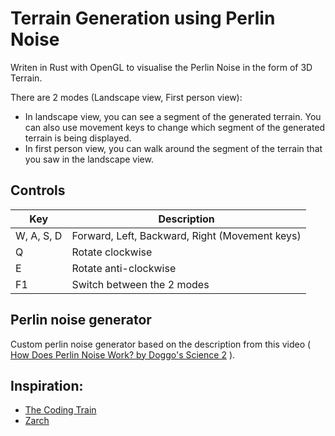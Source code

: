 # Terrain Generation using Perlin Noise

Writen in Rust with OpenGL to visualise the Perlin Noise in the form of 3D Terrain.

There are 2 modes (Landscape view, First person view):
- In landscape view, you can see a segment of the generated terrain. You can also use movement keys to change which segment of the generated terrain is being displayed.
- In first person view, you can walk around the segment of the terrain that you saw in the landscape view.

## Controls
| Key | Description |
|---|---|
| W, A, S, D | Forward, Left, Backward, Right (Movement keys) |
| Q | Rotate clockwise |
| E | Rotate anti-clockwise |
| F1 | Switch between the 2 modes |

## Perlin noise generator
Custom perlin noise generator based on the description from this video ( [How Does Perlin Noise Work? by Doggo's Science 2](https://www.youtube.com/watch?v=9B89kwHvTN4) ).

## Inspiration:
- [The Coding Train](https://www.youtube.com/watch?v=IKB1hWWedMk)
- [Zarch](https://en.wikipedia.org/wiki/Zarch)
